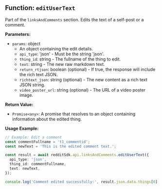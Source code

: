 ## Function: `editUserText`

Part of the `linksAndComments` section. Edits the text of a self-post or a comment.

**Parameters:**

- `params`: object
  - An object containing the edit details.
  - `api_type`: 'json' - Must be the string 'json'.
  - `thing_id`: string - The fullname of the thing to edit.
  - `text`: string - The new raw markdown text.
  - `return_rtjson`: boolean (optional) - If true, the response will include the rich text JSON.
  - `richtext_json`: string (optional) - The new content as a rich text JSON string.
  - `video_poster_url`: string (optional) - The URL of a video poster image.

**Return Value:**

- `Promise<any>`: A promise that resolves to an object containing information about the edited thing.

**Usage Example:**

```typescript
// Example: Edit a comment
const commentFullname = 't1_commentid';
const newText = 'This is the edited comment text.';

const result = await redditSdk.api.linksAndComments.editUserText({
  api_type: 'json',
  thing_id: commentFullname,
  text: newText,
});

console.log('Comment edited successfully:', result.json.data.things[0].data.body);
``` 